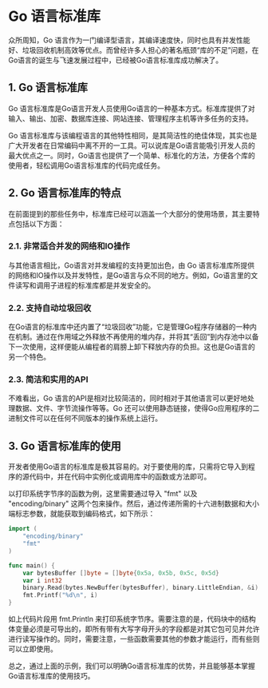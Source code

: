 # Go 语言标准库
众所周知，Go 语言作为一门编译型语言，其编译速度快，同时也具有并发性能好、垃圾回收机制高效等优点。而曾经许多人担心的著名瓶颈“库的不足”问题，在Go语言的诞生与飞速发展过程中，已经被Go语言标准库成功解决了。

## 1. Go 语言标准库
Go 语言标准库是Go语言开发人员使用Go语言的一种基本方式。标准库提供了对输入、输出、加密、数据库连接、网站连接、管理程序主机等许多任务的支持。

Go 语言标准库与该编程语言的其他特性相同，是其简洁性的绝佳体现，其实也是广大开发者在日常编码中离不开的一工具。可以说库是Go语言能吸引开发人员的最大优点之一。同时，Go语言也提供了一个简单、标准化的方法，方便各个库的使用者，轻松调用Go语言标准库的代码完成任务。

## 2. Go 语言标准库的特点
在前面提到的那些任务中，标准库已经可以涵盖一个大部分的使用场景，其主要特点包括以下方面：

### 2.1. 非常适合并发的网络和IO操作
与其他语言相比，Go语言对并发编程的支持更加出色，由 Go 语言标准库所提供的网络和IO操作以及并发特性，是Go语言与众不同的地方。例如，Go语言里的文件读写和调用子进程的标准库都是并发安全的。

### 2.2. 支持自动垃圾回收
在Go语言的标准库中还内置了“垃圾回收”功能，它是管理Go程序存储器的一种内在机制。通过在作用域之外释放不再使用的堆内存，并将其“丢回”到内存池中以备下一次使用，这样便能从编程者的肩膀上卸下释放内存的负担。这也是Go语言的另一个特色。

### 2.3. 简洁和实用的API
不难看出，Go 语言的API是相对比较简洁的，同时相对于其他语言可以更好地处理数据、文件、字节流操作等等。Go 还可以使用静态链接，使得Go应用程序的二进制文件可以在任何不同版本的操作系统上运行。

## 3. Go 语言标准库的使用
开发者使用Go语言的标准库是极其容易的。对于要使用的库，只需将它导入到程序的源代码中，并在代码中实例化或调用库中的函数或方法即可。

以打印系统字节序的函数为例，这里需要通过导入 "fmt" 以及 "encoding/binary" 这两个包来操作。然后，通过传递所需的十六进制数据和大小端标志参数，就能获取到编码格式，如下所示：
```go
import (
	"encoding/binary"
	"fmt"
)

func main() {
	var bytesBuffer []byte = []byte{0x5a, 0x5b, 0x5c, 0x5d}
	var i int32
	binary.Read(bytes.NewBuffer(bytesBuffer), binary.LittleEndian, &i)
	fmt.Printf("%d\n", i)
}
```

如上代码片段用 fmt.Println 来打印系统字节序。需要注意的是，代码块中的结构体变量必须是可导出的，即所有带有大写字母开头的字段都是对其它包可见并允许进行读写操作的。同时，需要注意，一些函数需要其他的参数才能运行，而有些则可以立即使用。

总之，通过上面的示例，我们可以明确Go语言标准库的优势，并且能够基本掌握Go语言标准库的使用技巧。